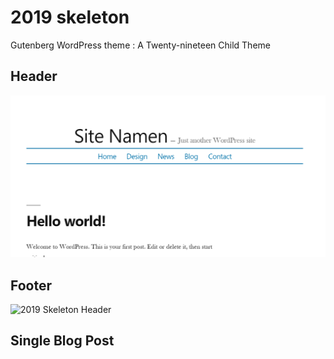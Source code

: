 # 2019 skeleton
Gutenberg WordPress theme : A Twenty-nineteen Child Theme

## Header
![2019 Skeleton Header](images/twentynineteen-child-theme-2019-skeleton-header.png "2019 Skeleton Header")

## Footer
![2019 Skeleton Header](images/twentynineteen-child-theme-2019-skeleton-singleblog "2019 Skeleton Header")

## Single Blog Post
